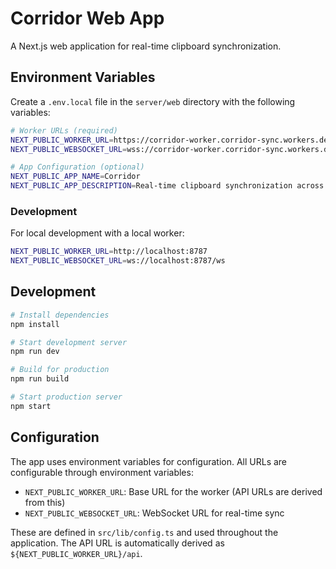 # Corridor Web App

A Next.js web application for real-time clipboard synchronization.

## Environment Variables

Create a `.env.local` file in the `server/web` directory with the following variables:

```bash
# Worker URLs (required)
NEXT_PUBLIC_WORKER_URL=https://corridor-worker.corridor-sync.workers.dev
NEXT_PUBLIC_WEBSOCKET_URL=wss://corridor-worker.corridor-sync.workers.dev/ws

# App Configuration (optional)
NEXT_PUBLIC_APP_NAME=Corridor
NEXT_PUBLIC_APP_DESCRIPTION=Real-time clipboard synchronization across devices
```

### Development

For local development with a local worker:

```bash
NEXT_PUBLIC_WORKER_URL=http://localhost:8787
NEXT_PUBLIC_WEBSOCKET_URL=ws://localhost:8787/ws
```

## Development

```bash
# Install dependencies
npm install

# Start development server
npm run dev

# Build for production
npm run build

# Start production server
npm start
```

## Configuration

The app uses environment variables for configuration. All URLs are configurable through environment variables:

- `NEXT_PUBLIC_WORKER_URL`: Base URL for the worker (API URLs are derived from this)
- `NEXT_PUBLIC_WEBSOCKET_URL`: WebSocket URL for real-time sync

These are defined in `src/lib/config.ts` and used throughout the application. The API URL is automatically derived as `${NEXT_PUBLIC_WORKER_URL}/api`.
